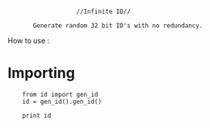 
                       //Infinite ID//
                       
           Generate random 32 bit ID's with no redundancy.


How to use :
#  Importing

        from id import gen_id
        id = gen_id().gen_id()
        
        print id
          

           
